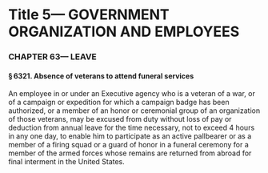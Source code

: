 
# Title 5— GOVERNMENT ORGANIZATION AND EMPLOYEES
### CHAPTER 63— LEAVE
#### § 6321. Absence of veterans to attend funeral services

An employee in or under an Executive agency who is a veteran of a war, or of a campaign or expedition for which a campaign badge has been authorized, or a member of an honor or ceremonial group of an organization of those veterans, may be excused from duty without loss of pay or deduction from annual leave for the time necessary, not to exceed 4 hours in any one day, to enable him to participate as an active pallbearer or as a member of a firing squad or a guard of honor in a funeral ceremony for a member of the armed forces whose remains are returned from abroad for final interment in the United States.
